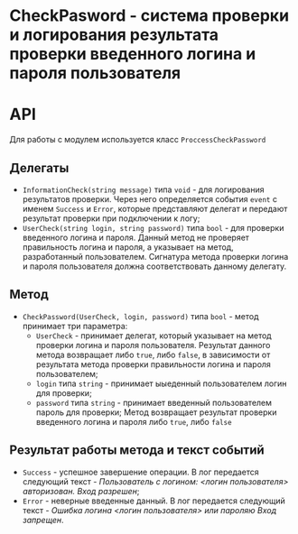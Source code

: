 # CheckPasword - система проверки и логирования результата проверки введенного логина и пароля пользователя
# API
Для работы с модулем используется класс `ProccessCheckPassword`

## Делегаты
- `InformationCheck(string message)` типа `void` - для логирования результатов проверки. Через него определяется события `event` с именем `Success` и `Error`, которые представляют делегат и передают результат проверки при подключении к логу;
- `UserCheck(string login, string password)` типа `bool` - для проверки введенного логина и пароля. Данный метод не проверяет правильность логина и пароля, а указывает на метод, разработанный пользователем. Сигнатура метода проверки логина и пароля пользователя должна соответствовать данному делегату.

## Метод
- `CheckPassword(UserCheck, login, password)` типа `bool` - метод принимает три параметра:
    - `UserCheck` - принимает делегат, который указывает на метод проверки логина и пароля пользователя. Результат данного метода возвращает либо `true`, либо `false`, в зависимости от результата метода проверки правильности логина и пароля пользователем;
    - `login` типа `string` - принимает ыыеденный пользователем логин для проверки;
    -  `password` типа `string` - принимает введенный пользователем пароль для проверки;
Метод возвращает результат проверки введенного логина и пароля либо `true`, либо `false`

## Результат работы метода и текст событий
- `Success` - успешное завершение операции. В лог передается следующий текст - _Пользователь с логином: <логин пользователя> авторизован. Вход разрешен_;
- `Error` - неверные введенные данный. В лог передается следующий текст - _Ошибка логина <логин пользователя> или пароляю Вход запрещен_.

